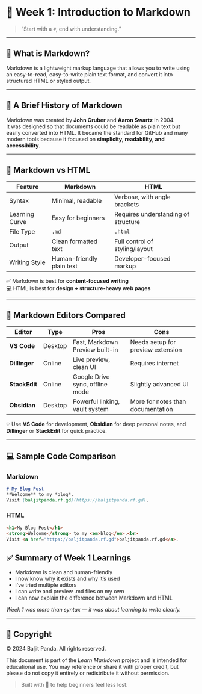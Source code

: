 # 📘 Week 1: Introduction to Markdown

> “Start with a `#`, end with understanding.”

---

## 🌱 What is Markdown?

Markdown is a lightweight markup language that allows you to write using an easy-to-read, easy-to-write plain text format, and convert it into structured HTML or styled output.

---

## 📜 A Brief History of Markdown

Markdown was created by **John Gruber** and **Aaron Swartz** in 2004.  
It was designed so that documents could be readable as plain text but easily converted into HTML. It became the standard for GitHub and many modern tools because it focused on **simplicity, readability, and accessibility**.

---

## 🔁 Markdown vs HTML

| Feature             | Markdown                           | HTML                                |
|---------------------|------------------------------------|-------------------------------------|
| Syntax              | Minimal, readable                  | Verbose, with angle brackets        |
| Learning Curve      | Easy for beginners                 | Requires understanding of structure |
| File Type           | `.md`                              | `.html`                             |
| Output              | Clean formatted text               | Full control of styling/layout      |
| Writing Style       | Human-friendly plain text          | Developer-focused markup            |

✅ Markdown is best for **content-focused writing**  
💻 HTML is best for **design + structure-heavy web pages**

---

## 🧰 Markdown Editors Compared

| Editor       | Type      | Pros                            | Cons                              |
|--------------|-----------|----------------------------------|-----------------------------------|
| **VS Code**  | Desktop   | Fast, Markdown Preview built-in  | Needs setup for preview extension |
| **Dillinger**| Online    | Live preview, clean UI           | Requires internet                 |
| **StackEdit**| Online    | Google Drive sync, offline mode  | Slightly advanced UI              |
| **Obsidian** | Desktop   | Powerful linking, vault system   | More for notes than documentation |

💡 Use **VS Code** for development, **Obsidian** for deep personal notes, and **Dillinger** or **StackEdit** for quick practice.

---

## 💻 Sample Code Comparison

### Markdown

```markdown
# My Blog Post
**Welcome** to my *blog*.  
Visit [baljitpanda.rf.gd](https://baljitpanda.rf.gd).
```

### HTML

```html
<h1>My Blog Post</h1>
<strong>Welcome</strong> to my <em>blog</em>.<br>
Visit <a href="https://baljitpanda.rf.gd">baljitpanda.rf.gd</a>.
```

## ✅ Summary of Week 1 Learnings

- Markdown is clean and human-friendly
- I now know why it exists and why it’s used
- I’ve tried multiple editors
- I can write and preview .md files on my own
- I can now explain the difference between Markdown and HTML

*Week 1 was more than syntax — it was about learning to write clearly.*

---

## 📄 Copyright

© 2024 Baljit Panda. All rights reserved.

This document is part of the *Learn Markdown* project and is intended for educational use. You may reference or share it with proper credit, but please do not copy it entirely or redistribute it without permission.

> Built with 💚 to help beginners feel less lost.
